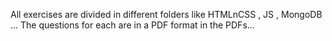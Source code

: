 All exercises are divided in different folders like HTMLnCSS , JS , MongoDB ...
The questions for each are in a PDF format in the PDFs...